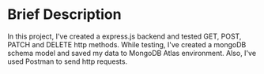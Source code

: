 # Brief Description
In this project, I've created a express.js backend and tested GET, POST, PATCH and DELETE http methods.
While testing, I've created a mongoDB schema model and saved my data to MongoDB Atlas environment.
Also, I've used Postman to send http requests.
